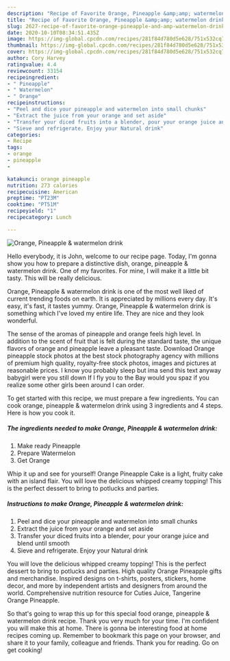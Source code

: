 ```yaml
---
description: "Recipe of Favorite Orange, Pineapple &amp;amp; watermelon drink"
title: "Recipe of Favorite Orange, Pineapple &amp;amp; watermelon drink"
slug: 2627-recipe-of-favorite-orange-pineapple-and-amp-watermelon-drink
date: 2020-10-10T08:34:51.435Z
image: https://img-global.cpcdn.com/recipes/281f84d780d5e628/751x532cq70/orange-pineapple-watermelon-drink-recipe-main-photo.jpg
thumbnail: https://img-global.cpcdn.com/recipes/281f84d780d5e628/751x532cq70/orange-pineapple-watermelon-drink-recipe-main-photo.jpg
cover: https://img-global.cpcdn.com/recipes/281f84d780d5e628/751x532cq70/orange-pineapple-watermelon-drink-recipe-main-photo.jpg
author: Cory Harvey
ratingvalue: 4.4
reviewcount: 33154
recipeingredient:
- " Pineapple"
- " Watermelon"
- " Orange"
recipeinstructions:
- "Peel and dice your pineapple and watermelon into small chunks"
- "Extract the juice from your orange and set aside"
- "Transfer your diced fruits into a blender, pour your orange juice and blend until smooth"
- "Sieve and refrigerate. Enjoy your Natural drink"
categories:
- Recipe
tags:
- orange
- pineapple
- 

katakunci: orange pineapple  
nutrition: 273 calories
recipecuisine: American
preptime: "PT23M"
cooktime: "PT51M"
recipeyield: "1"
recipecategory: Lunch

---
```



![Orange, Pineapple &amp; watermelon drink](https://img-global.cpcdn.com/recipes/281f84d780d5e628/751x532cq70/orange-pineapple-watermelon-drink-recipe-main-photo.jpg)

Hello everybody, it is John, welcome to our recipe page. Today, I'm gonna show you how to prepare a distinctive dish, orange, pineapple &amp; watermelon drink. One of my favorites. For mine, I will make it a little bit tasty. This will be really delicious.

Orange, Pineapple &amp; watermelon drink is one of the most well liked of current trending foods on earth. It is appreciated by millions every day. It's easy, it's fast, it tastes yummy. Orange, Pineapple &amp; watermelon drink is something which I've loved my entire life. They are nice and they look wonderful.

The sense of the aromas of pineapple and orange feels high level. In addition to the scent of fruit that is felt during the standard taste, the unique flavors of orange and pineapple leave a pleasant taste. Download Orange pineapple stock photos at the best stock photography agency with millions of premium high quality, royalty-free stock photos, images and pictures at reasonable prices. I know you probably sleep but ima send this text anyway babygirl were you still down If I fly you to the Bay would you spaz if you realize some other girls been around I can order.


To get started with this recipe, we must prepare a few ingredients. You can cook orange, pineapple &amp; watermelon drink using 3 ingredients and 4 steps. Here is how you cook it.

<!--inarticleads1-->

##### The ingredients needed to make Orange, Pineapple &amp; watermelon drink:

1. Make ready  Pineapple
1. Prepare  Watermelon
1. Get  Orange


Whip it up and see for yourself! Orange Pineapple Cake is a light, fruity cake with an island flair. You will love the delicious whipped creamy topping! This is the perfect dessert to bring to potlucks and parties. 

<!--inarticleads2-->

##### Instructions to make Orange, Pineapple &amp; watermelon drink:

1. Peel and dice your pineapple and watermelon into small chunks
1. Extract the juice from your orange and set aside
1. Transfer your diced fruits into a blender, pour your orange juice and blend until smooth
1. Sieve and refrigerate. Enjoy your Natural drink


You will love the delicious whipped creamy topping! This is the perfect dessert to bring to potlucks and parties. High quality Orange Pineapple gifts and merchandise. Inspired designs on t-shirts, posters, stickers, home decor, and more by independent artists and designers from around the world. Comprehensive nutrition resource for Cuties Juice, Tangerine Orange Pineapple. 

So that's going to wrap this up for this special food orange, pineapple &amp; watermelon drink recipe. Thank you very much for your time. I'm confident you will make this at home. There is gonna be interesting food at home recipes coming up. Remember to bookmark this page on your browser, and share it to your family, colleague and friends. Thank you for reading. Go on get cooking!
